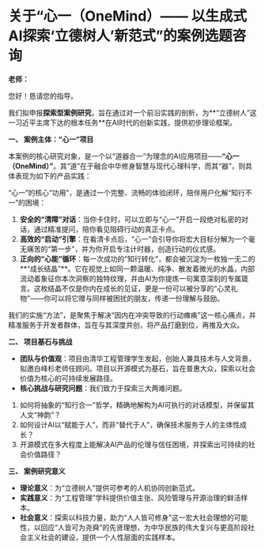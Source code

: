 # 关于“心一（OneMind）—— 以生成式AI探索‘立德树人’新范式”的案例选题咨询

**老师：**

您好！恳请您的指导。

我们拟申报**探索型案例研究**，旨在通过对一个前沿实践的剖析，为**“立德树人”这一习近平主席下达的根本任务**在AI时代的创新实践，提供初步理论框架。

**一、 案例主体：“心一”项目**

本案例的核心研究对象，是一个以“道器合一”为理念的AI应用项目——**“心一（OneMind）”**。其“道”在于融合中华修身智慧与现代心理科学，而其“器”，则具体表现为如下的产品实践：

“心一”的核心“功用”，是通过一个完整、流畅的体验闭环，陪伴用户化解“知行不一”的困境：

1.  **安全的“清障”对话**：当你卡住时，可以立即与“心一”开启一段绝对私密的对话，通过精准提问，陪你看见阻碍行动的真正卡点。
2.  **高效的“启动”引擎**：在看清卡点后，“心一”会引导你将宏大目标分解为一个毫无痛苦的“第一步”，并为你开启专注计时器，创造行动的仪式感。
3.  **正向的“心能”循环**：每一次成功的“知行转化”，都会被沉淀为一枚独一无二的**“成长结晶”**。它在视觉上如同一颗温暖、纯净、散发着微光的水晶，内部流动着象征你本次洞察的独特纹理，并由AI为你提炼一句寓意深刻的专属箴言。这枚结晶不仅是你内在成长的见证，更是一份可以被分享的“心灵礼物”——你可以将它赠与同样被困扰的朋友，传递一份理解与鼓励。

我们的实施“方法”，是聚焦于解决“因内在冲突导致的行动瘫痪”这一核心痛点，并精准服务于开发者群体，旨在与其深度共创，将产品打磨到位，再推及大众。

**二、 项目基石与挑战**

*   **团队与价值观**：项目由清华工程管理学生发起，创始人兼具技术与人文背景，拟邀白峰杉老师任顾问。项目以开源模式为基石，旨在普惠大众，探索以社会价值为核心的可持续发展路径。
*   **核心挑战与研究问题**：我们致力于探索三大两难问题。
1.  如何将抽象的“知行合一”哲学，精确地解构为AI可执行的对话模型，并保留其人文“神韵”？
2.  如何设计AI以“赋能于人”，而非“替代于人”，确保技术服务于人的主体性成长？
3.  开源模式在多大程度上能解决AI产品的伦理与信任困境，并探索出可持续的社会价值路径？

**三、 案例研究意义**

*   **理论意义**：为“立德树人”提供可参考的人机协同创新范式。
*   **实践意义**：为“工程管理”学科提供价值主张、风险管理与开源治理的鲜活样本。
*   **社会意义**：探索以科技力量，助力“人人皆可修身”这一宏大社会理想的可能性，以回应“人皆可为尧舜”的先贤理想，为中华民族的伟大复兴与更高阶段社会主义社会的建设，提供一个人性层面的实践样本。

